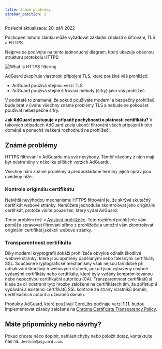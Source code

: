 ```yaml
---
title: Známé problémy
sidebar_position: 2
---
```


Poslední aktualizace: 20. září 2022

Pochopení tohoto článku může vyžadovat základní znalosti o šifrování, TLS a HTTPS.

Nejprve se podívejte na tento jednoduchý diagram, který ukazuje obecnou strukturu protokolu HTTPS:

![What is HTTPS filtering](https://cdn.adtidy.org/public/Adguard/Blog/https/what_is_https_filtering.png)

AdGuard zkopíruje vlastnosti připojení TLS, které používá váš prohlížeč:

- AdGuard používá stejnou verzi TLS
- AdGuard používá stejné šifrovací metody (šifry) jako váš prohlížeč

V podstatě to znamená, že pokud používáte moderní a bezpečný prohlížeč, bude brát v úvahu všechny známé problémy TLS a nebude se pokoušet používat nebezpečné šifry.

**Jak AdGuard postupuje v případě pochybností o platnosti certifikátu?** V takových případech AdGuard zcela ukončí filtrování všech připojení k této doméně a ponechá veškerá rozhodnutí na prohlížeči.

## Známé problémy

HTTPS filtrování v AdGuardu má své nevýhody. Téměř všechny z nich mají být odstraněny v několika příštích verzích AdGuardu.

Všechny nám známé problémy a předpokládané termíny jejich oprav jsou uvedeny níže.

### Kontrola originálu certifikátu

Největší nevýhodou mechanismu HTTPS filtrování je, že skrývá skutečný certifikát webové stránky. Nemůžete jednoduše zkontrolovat jeho originální certifikát, protože vidíte pouze ten, který vydal AdGuard.

Tento problém řeší v [Asistent prohlížeče](https://adguard.com/adguard-assistant/overview.html). Toto rozšíření prohlížeče vám pomůže spravovat filtrování přímo z prohlížeče a umožní vám zkontrolovat originální certifikát jakékoli webové stránky.

### Transparentnost certifikátu

Díky moderní kryptografii dokáží prohlížeče obvykle odhalit škodlivé webové stránky, které jsou opatřeny padělanými nebo falešnými certifikáty SSL. Současné kryptografické mechanismy však nejsou tak dobré při odhalování škodlivých webových stránek, pokud jsou vybaveny chybně vydanými certifikáty nebo certifikáty, které byly vydány kompromitovanou nebo nepoctivou certifikační autoritou (CA). Transparentnost certifikátů si klade za cíl odstranit tyto hrozby založené na certifikátech tím, že zpřístupní vydávání a existenci certifikátů SSL kontrole ze strany vlastníků domén, certifikačních autorit a uživatelů domén.

Produkty AdGuard, které používají [CoreLibs](https://github.com/AdguardTeam/CoreLibs/) počínaje verzí **1.11**, budou implementovat zásady založené na [Chrome Certificate Transparency Policy](https://googlechrome.github.io/CertificateTransparency/ct_policy.html).

## Máte připomínky nebo návrhy?

Pokud chcete něco doplnit, nahlásit chyby nebo položit dotaz, kontaktujte nás na: `devteam@adguard.com`.
